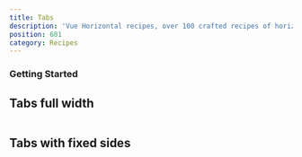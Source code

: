 ```yaml
---
title: Tabs
description: 'Vue Horizontal recipes, over 100 crafted recipes of horizontal layout with various design choices and control mechanisms ready for your needs.'
position: 601
category: Recipes
---
```


### Getting Started

<recipes-getting-started></recipes-getting-started>

## Tabs full width

```vue[] import=recipes/tabs/recipes-tabs-simple.vue padding=0 zoom
```

## Tabs with fixed sides

```vue[] import=recipes/tabs/recipes-tabs-sides.vue padding=0 zoom
```
